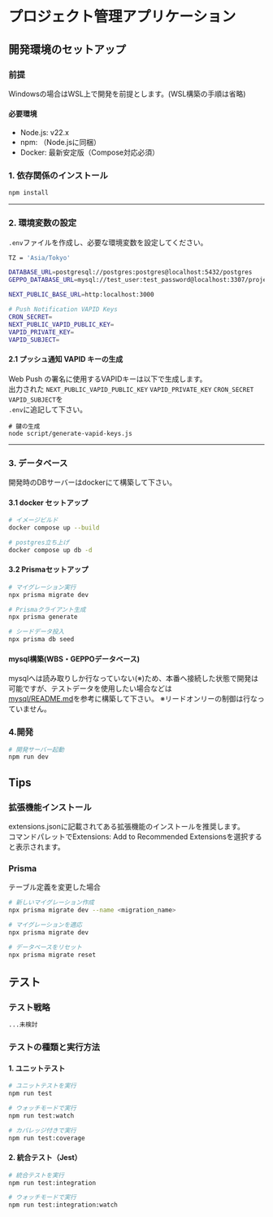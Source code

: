 # プロジェクト管理アプリケーション

## 開発環境のセットアップ

### 前提
Windowsの場合はWSL上で開発を前提とします。(WSL構築の手順は省略)

#### 必要環境
- Node.js: v22.x
- npm: （Node.jsに同梱）
- Docker: 最新安定版（Compose対応必須）

### 1. 依存関係のインストール

```bash
npm install
```

---

### 2. 環境変数の設定

`.env`ファイルを作成し、必要な環境変数を設定してください。
```bash
TZ = 'Asia/Tokyo'

DATABASE_URL=postgresql://postgres:postgres@localhost:5432/postgres
GEPPO_DATABASE_URL=mysql://test_user:test_password@localhost:3307/project_managed_test

NEXT_PUBLIC_BASE_URL=http:localhost:3000

# Push Notification VAPID Keys
CRON_SECRET=
NEXT_PUBLIC_VAPID_PUBLIC_KEY=
VAPID_PRIVATE_KEY=
VAPID_SUBJECT=
```

#### 2.1 プッシュ通知 VAPID キーの生成

Web Push の署名に使用するVAPIDキーは以下で生成します。<br>
出力された `NEXT_PUBLIC_VAPID_PUBLIC_KEY` `VAPID_PRIVATE_KEY` `CRON_SECRET` `VAPID_SUBJECT`を <br>
`.env`に追記して下さい。

```
# 鍵の生成
node script/generate-vapid-keys.js
```

---

### 3. データベース
開発時のDBサーバーはdockerにて構築して下さい。 <br>

#### 3.1 docker セットアップ

```bash
# イメージビルド
docker compose up --build

# postgres立ち上げ
docker compose up db -d
```

#### 3.2 Prismaセットアップ

```bash
# マイグレーション実行
npx prisma migrate dev

# Prismaクライアント生成
npx prisma generate

# シードデータ投入
npx prisma db seed
```

#### mysql構築(WBS・GEPPOデータベース)
mysqlへは読み取りしか行なっていない(※)ため、本番へ接続した状態で開発は可能ですが、テストデータを使用したい場合などは <br>
[mysql/README.md](mysql/README.md)を参考に構築して下さい。
※リードオンリーの制御は行なっていません。

### 4.開発

```bash
# 開発サーバー起動
npm run dev
```

## Tips

### 拡張機能インストール
extensions.jsonに記載されてある拡張機能のインストールを推奨します。<br>
コマンドパレットでExtensions: Add to Recommended Extensionsを選択すると表示されます。

### Prisma

テーブル定義を変更した場合
```bash
# 新しいマイグレーション作成
npx prisma migrate dev --name <migration_name>

# マイグレーションを適応
npx prisma migrate dev
```

```bash
# データベースをリセット
npx prisma migrate reset
```

## テスト

### テスト戦略

```bash
...未検討
```

### テストの種類と実行方法

#### 1. ユニットテスト

```bash
# ユニットテストを実行
npm run test

# ウォッチモードで実行
npm run test:watch

# カバレッジ付きで実行
npm run test:coverage
```

#### 2. 統合テスト（Jest）

```bash
# 統合テストを実行
npm run test:integration

# ウォッチモードで実行
npm run test:integration:watch
```